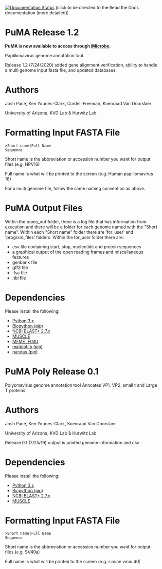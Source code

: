[![Documentation Status](https://readthedocs.org/projects/puma-docs/badge/?version=latest)](https://puma-docs.readthedocs.io/en/latest/?badge=latest) (click to be directed to the Read the Docs documentation (more detailed)) 


# PuMA Release 1.2 

**PuMA is now available to access through [iMicrobe](https://www.imicrobe.us).**

Papillomavirus genome annotation tool. 

Release 1.2 (7/24/2020) added gene alignment verification, ability to handle a multi genome input fasta file, and updated databases. 
# Authors

Josh Pace, Ken Younes-Clark, Cordell Freeman, Koenraad Van Doorslaer 

University of Arizona, KVD Lab & Hurwitz Lab

# Formatting Input FASTA File
    
    >Short name|Full Name
    Sequence


Short name is the abbreviation or accession number you want for output files (e.g. HPV16)

Full name is what will be printed to the screen (e.g. Human papillomavirus 16)

For a multi genome file, follow the same naming convention as above. 

# PuMA Output Files

Within the puma_out folder, there is a log file that has information from execution and there will be a folder for each genome named with the "Short name". Within each "Short name" folder there are 'for_user' and 'program_files' folders. Within the for_user folder there are:
* csv file containing start, stop, nucleotide and protein sequences
* a graphical output of the open reading frames and miscellaneous features 
* genbank file 
* gff3 file 
* .fsa file
* .tbl file

# Dependencies 

Please install the following:

* [Python 3.x](https://www.python.org/downloads/)
* [Biopython (pip)](https://biopython.org/wiki/Download)
* [NCBI BLAST+ 2.7.x](https://blast.ncbi.nlm.nih.gov/Blast.cgi?PAGE_TYPE=BlastDocs&DOC_TYPE=Download)
* [MUSCLE](https://www.drive5.com/muscle)
* [MEME, FIMO](http://meme-suite.org/doc/install.html?man_type=web)
* [matplotlib (pip)](https://matplotlib.org/users/installing.html)
* [pandas (pip)](https://pandas.pydata.org)

# PuMA Poly Release 0.1 

Polyomavirus genome annotation tool 
Annoates VP1, VP2, small t and Large T proteins

# Authors

Josh Pace, Ken Younes-Clark, Koenraad Van Doorslaer 

University of Arizona, KVD Lab & Hurwitz Lab

Release 0.1 (7/25/19) output is printed genome information and csv

# Dependencies 

Please install the following:

* [Python 3.x](https://www.python.org/downloads/)
* [Biopython (pip)](https://biopython.org/wiki/Download)
* [NCBI BLAST+ 2.7.x](https://blast.ncbi.nlm.nih.gov/Blast.cgi?PAGE_TYPE=BlastDocs&DOC_TYPE=Download)
* [MUSCLE](https://www.drive5.com/muscle/downloads.htm)

# Formatting Input FASTA File
    
    >Short name|Full Name
    Sequence


Short name is the abbreviation or accession number you want for output files (e.g. SV40a)

Full name is what will be printed to the screen (e.g. simian virus 40)
